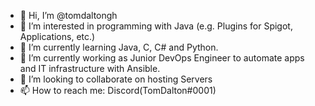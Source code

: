 - 👋 Hi, I’m @tomdaltongh
- 👀 I’m interested in programming with Java (e.g. Plugins for Spigot, Applications, etc.)
- 🌱 I’m currently learning Java, C, C# and Python.
- :wrench: I’m currently working as Junior DevOps Engineer to automate apps and IT infrastructure with Ansible.
- 💞️ I’m looking to collaborate on hosting Servers
- 📫 How to reach me: Discord(TomDalton#0001)

<!---
tomdaltongh/tomdaltongh is a ✨ special ✨ repository because its `README.md` (this file) appears on your GitHub profile.
You can click the Preview link to take a look at your changes.
--->
